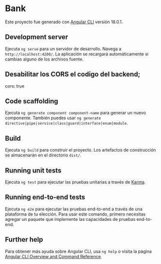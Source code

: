 # Bank

Este proyecto fue generado con [Angular CLI](https://github.com/angular/angular-cli) versión 18.0.1.

## Development server

Ejecuta `ng serve` para un servidor de desarrollo. Navega a `http://localhost:4200/`. La aplicación se recargará automáticamente si cambias alguno de los archivos fuente.

## Desabilitar los CORS el codigo del backend;

cors: true

## Code scaffolding

Ejecuta `ng generate component component-name` para generar un nuevo componente. También puedes usar `ng generate directive|pipe|service|class|guard|interface|enum|module`.

## Build

Ejecuta `ng build` para construir el proyecto. Los artefactos de construcción se almacenarán en el directorio `dist/`.

## Running unit tests

Ejecuta `ng test` para ejecutar las pruebas unitarias a través de [Karma](https://karma-runner.github.io).

## Running end-to-end tests

Ejecuta `ng e2e` para ejecutar las pruebas end-to-end a través de una plataforma de tu elección. Para usar este comando, primero necesitas agregar un paquete que implemente las capacidades de pruebas end-to-end.

## Further help

Para obtener más ayuda sobre Angular CLI, usa `ng help` o visita la página [Angular CLI Overview and Command Reference](https://angular.dev/tools/cli).
